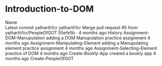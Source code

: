 # Introduction-to-DOM

Name		
Latest commit
yatharth1cr
yatharth1cr
Merge pull request #5 from yatharth1cr/PeopleOfGOT
55efe5b
 · 
4 months ago
History
Assignment-DOM-Manupulation
adding a DOM Manupulation practice assignment
4 months ago
Assignment-Manipulating-Element
adding a Manupulating element practice assignment
4 months ago
Assignment-Selecting-Element
practice of DOM
4 months ago
Create-Bookly-App
created a bookly app
4 months ago
Create-PeopleOfGOT
